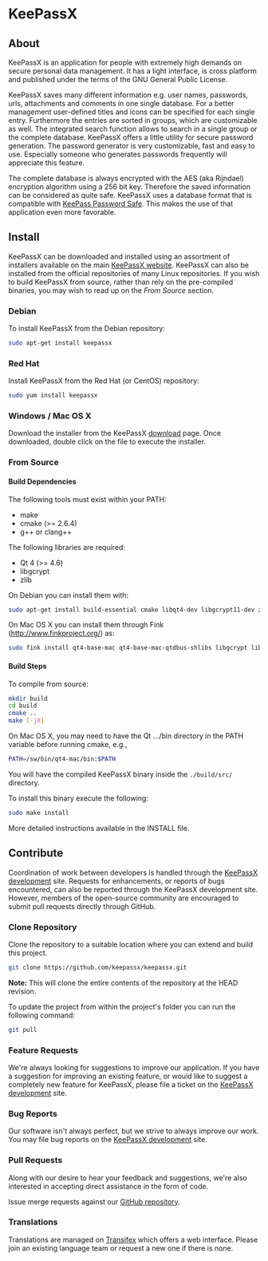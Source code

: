 # KeePassX

## About

KeePassX is an application for people with extremely high demands on secure personal data management.
It has a light interface, is cross platform and published under the terms of the GNU General Public License.

KeePassX saves many different information e.g. user names, passwords, urls, attachments and comments in one single database.
For a better management user-defined titles and icons can be specified for each single entry.
Furthermore the entries are sorted in groups, which are customizable as well. The integrated search function allows to search in a single group or the complete database.
KeePassX offers a little utility for secure password generation. The password generator is very customizable, fast and easy to use.
Especially someone who generates passwords frequently will appreciate this feature.

The complete database is always encrypted with the AES (aka Rijndael) encryption algorithm using a 256 bit key.
Therefore the saved information can be considered as quite safe. KeePassX uses a database format that is compatible with [KeePass Password Safe](http://keepass.info/).
This makes the use of that application even more favorable.

## Install

KeePassX can be downloaded and installed using an assortment of installers available on the main [KeePassX website](http://www.keepassx.org).
KeePassX can also be installed from the official repositories of many Linux repositories.
If you wish to build KeePassX from source, rather than rely on the pre-compiled binaries, you may wish to read up on the _From Source_ section.

### Debian

To install KeePassX from the Debian repository:

```bash
sudo apt-get install keepassx
```

### Red Hat

Install KeePassX from the Red Hat (or CentOS) repository:

```bash
sudo yum install keepassx
```

### Windows / Mac OS X

Download the installer from the KeePassX [download](https://www.keepassx.org/downloads) page.
Once downloaded, double click on the file to execute the installer.

### From Source

#### Build Dependencies

The following tools must exist within your PATH:

* make
* cmake (>= 2.6.4)
* g++ or clang++

The following libraries are required:

* Qt 4 (>= 4.6)
* libgcrypt
* zlib

On Debian you can install them with:

```bash
sudo apt-get install build-essential cmake libqt4-dev libgcrypt11-dev zlib1g-dev
```

On Mac OS X you can install them through Fink (http://www.finkproject.org/) as:

```bash
sudo fink install qt4-base-mac qt4-base-mac-qtdbus-shlibs libgcrypt libgpg-error
```

#### Build Steps

To compile from source:

```bash
mkdir build
cd build
cmake ..
make [-jX]
```

On Mac OS X, you may need to have the Qt .../bin directory in the PATH variable
before running cmake, e.g.,

```bash
PATH=/sw/bin/qt4-mac/bin:$PATH
```

You will have the compiled KeePassX binary inside the `./build/src/` directory.

To install this binary execute the following:

```bash
sudo make install
```

More detailed instructions available in the INSTALL file.

## Contribute

Coordination of work between developers is handled through the [KeePassX development](https://www.keepassx.org/dev/) site.
Requests for enhancements, or reports of bugs encountered, can also be reported through the KeePassX development site.
However, members of the open-source community are encouraged to submit pull requests directly through GitHub.

### Clone Repository

Clone the repository to a suitable location where you can extend and build this project.

```bash
git clone https://github.com/keepassx/keepassx.git
```

**Note:** This will clone the entire contents of the repository at the HEAD revision.

To update the project from within the project's folder you can run the following command:

```bash
git pull
```

### Feature Requests

We're always looking for suggestions to improve our application. If you have a suggestion for improving an existing feature,
or would like to suggest a completely new feature for KeePassX, please file a ticket on the [KeePassX development](https://www.keepassx.org/dev/) site.

### Bug Reports

Our software isn't always perfect, but we strive to always improve our work. You may file bug reports on the [KeePassX development](https://www.keepassx.org/dev/) site.

### Pull Requests

Along with our desire to hear your feedback and suggestions, we're also interested in accepting direct assistance in the form of code.

Issue merge requests against our [GitHub repository](https://github.com/keepassx/keepassx).

### Translations

Translations are managed on [Transifex](https://www.transifex.com/projects/p/keepassx/) which offers a web interface.
Please join an existing language team or request a new one if there is none.
